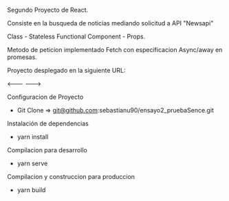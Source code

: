 Segundo Proyecto de React.

Consiste en la busqueda de noticias mediando solicitud a API "Newsapi"

Class - Stateless Functional Component - Props.

Metodo de peticion implementado Fetch con especificacion Async/away en promesas.

Proyecto desplegado en la siguiente URL:

<--- --->

Configuracion de Proyecto

- Git Clone => git@github.com:sebastianu90/ensayo2_pruebaSence.git

Instalación de dependencias

- yarn install

Compilacion para desarrollo

- yarn serve

Compilacion y construccion para produccion

- yarn build
